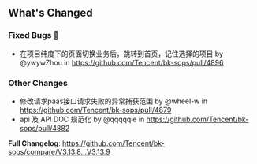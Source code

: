 <!-- Release notes generated using configuration in .github/release.yml at master -->

## What's Changed

### Fixed Bugs 👾
* 在项目纬度下的页面切换业务后，跳转到首页，记住选择的项目 by @ywywZhou in https://github.com/Tencent/bk-sops/pull/4896

### Other Changes
* 修改请求paas接口请求失败的异常捕获范围 by @wheel-w in https://github.com/Tencent/bk-sops/pull/4879
* api 及 API DOC 规范化 by @qqqqqie in https://github.com/Tencent/bk-sops/pull/4882

**Full Changelog**: https://github.com/Tencent/bk-sops/compare/V3.13.8...V3.13.9